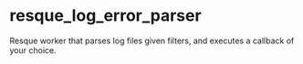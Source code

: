 resque_log_error_parser
=======================

Resque worker that parses log files given filters, and executes a callback of your choice.
